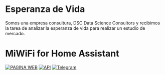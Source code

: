 # Esperanza de Vida

Somos una empresa consultura, DSC Data Science Consultors y recibimos la tarea de analizar la esperanza de vida para realizar un estudio de mercado.
# MiWiFi for Home Assistant
[![PAGINA WEB](https://img.shields.io/badge/HACS-Default-41BDF5.svg?style=for-the-badge)](https://github.com/hacs/integration)
[![API](https://img.shields.io/badge/CODEQL-Passing-30C854.svg?style=for-the-badge)](https://github.com/dmamontov/hass-miwifi/actions?query=CodeQL)
[![Telegram](https://img.shields.io/badge/Telegram-channel-34ABDF.svg?style=for-the-badge)]([https://t.me/hass_mamontov_tech](https://t.me/dcs12_bot))
